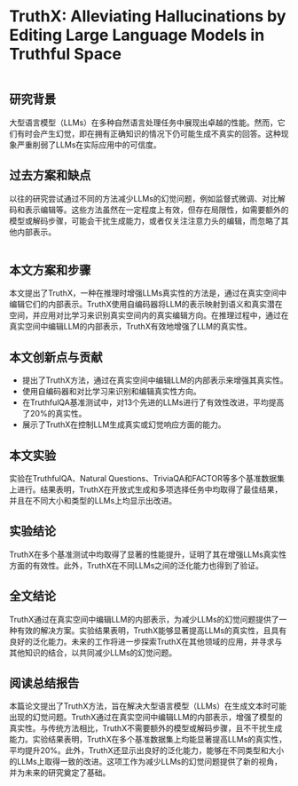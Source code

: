 # TruthX: Alleviating Hallucinations by Editing Large Language Models in Truthful Space

<figure><img src="../../.gitbook/assets/image (230).png" alt=""><figcaption></figcaption></figure>

## 研究背景

大型语言模型（LLMs）在多种自然语言处理任务中展现出卓越的性能。然而，它们有时会产生幻觉，即在拥有正确知识的情况下仍可能生成不真实的回答。这种现象严重削弱了LLMs在实际应用中的可信度。

## 过去方案和缺点

以往的研究尝试通过不同的方法减少LLMs的幻觉问题，例如监督式微调、对比解码和表示编辑等。这些方法虽然在一定程度上有效，但存在局限性，如需要额外的模型或解码步骤，可能会干扰生成能力，或者仅关注注意力头的编辑，而忽略了其他内部表示。

<figure><img src="../../.gitbook/assets/image (231).png" alt=""><figcaption></figcaption></figure>

## 本文方案和步骤

本文提出了TruthX，一种在推理时增强LLMs真实性的方法是，通过在真实空间中编辑它们的内部表示。TruthX使用自编码器将LLM的表示映射到语义和真实潜在空间，并应用对比学习来识别真实空间内的真实编辑方向。在推理过程中，通过在真实空间中编辑LLM的内部表示，TruthX有效地增强了LLM的真实性。

## 本文创新点与贡献

* 提出了TruthX方法，通过在真实空间中编辑LLM的内部表示来增强其真实性。
* 使用自编码器和对比学习来识别和编辑真实性方向。
* 在TruthfulQA基准测试中，对13个先进的LLMs进行了有效性改进，平均提高了20%的真实性。
* 展示了TruthX在控制LLM生成真实或幻觉响应方面的能力。

## 本文实验

实验在TruthfulQA、Natural Questions、TriviaQA和FACTOR等多个基准数据集上进行。结果表明，TruthX在开放式生成和多项选择任务中均取得了最佳结果，并且在不同大小和类型的LLMs上均显示出改进。

## 实验结论

TruthX在多个基准测试中均取得了显著的性能提升，证明了其在增强LLMs真实性方面的有效性。此外，TruthX在不同LLMs之间的泛化能力也得到了验证。

## 全文结论

TruthX通过在真实空间中编辑LLM的内部表示，为减少LLMs的幻觉问题提供了一种有效的解决方案。实验结果表明，TruthX能够显著提高LLMs的真实性，且具有良好的泛化能力。未来的工作将进一步探索TruthX在其他领域的应用，并寻求与其他知识的结合，以共同减少LLMs的幻觉问题。

## 阅读总结报告

本篇论文提出了TruthX方法，旨在解决大型语言模型（LLMs）在生成文本时可能出现的幻觉问题。TruthX通过在真实空间中编辑LLM的内部表示，增强了模型的真实性。与传统方法相比，TruthX不需要额外的模型或解码步骤，且不干扰生成能力。实验结果表明，TruthX在多个基准数据集上均能显著提高LLMs的真实性，平均提升20%。此外，TruthX还显示出良好的泛化能力，能够在不同类型和大小的LLMs上取得一致的改进。这项工作为减少LLMs的幻觉问题提供了新的视角，并为未来的研究奠定了基础。
